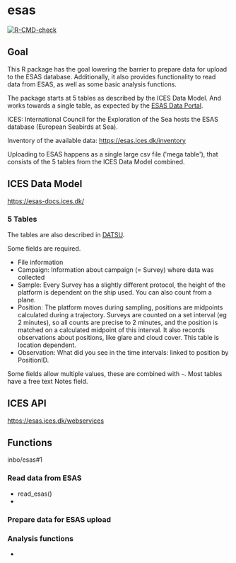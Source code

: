 # esas
<!-- badges: start -->
[![R-CMD-check](https://github.com/inbo/esas/actions/workflows/R-CMD-check.yaml/badge.svg)](https://github.com/inbo/esas/actions/workflows/R-CMD-check.yaml)
<!-- badges: end -->

## Goal

This R package has the goal lowering the barrier to prepare data for upload to the ESAS database. 
Additionally, it also provides functionality to read data from ESAS, 
as well as some basic analysis functions.

The package starts at 5 tables as described by the ICES Data Model. And works towards a single table, as expected by the [ESAS Data Portal](https://www.ices.dk/data/data-portals/Pages/European-Seabirds-at-sea.aspx).

ICES: International Council for the Exploration of the Sea hosts the ESAS
database (European Seabirds at Sea).

Inventory of the available data: https://esas.ices.dk/inventory

Uploading to ESAS happens as a single large csv file ('mega table'), that consists of the 5 tables from the ICES Data Model combined.

## ICES Data Model

https://esas-docs.ices.dk/

### 5 Tables

The tables are also described in [DATSU](http://datsu.ices.dk/web/selRep.aspx?Dataset=148).

Some fields are required.

- File information
- Campaign: Information about campaign (= Survey) where data was collected
- Sample: Every Survey has a slightly different protocol, the height of the platform is dependent on the ship used. You can also count from a plane.
- Position: The platform moves during sampling, positions are midpoints calculated during a trajectory. Surveys are counted on a set interval (eg 2 minutes), so all counts are precise to 2 minutes, and the position is matched on a calculated midpoint of this interval. It also records observations about positions, like glare and cloud cover. This table is location dependent.
- Observation: What did you see in the time intervals: linked to position by PositionID.

Some fields allow multiple values, these are combined with `~`. Most tables have a free text Notes field.



## ICES API

https://esas.ices.dk/webservices

## Functions
inbo/esas#1

### Read data from ESAS
- read_esas()
- 
### Prepare data for ESAS upload
### Analysis functions
- 

